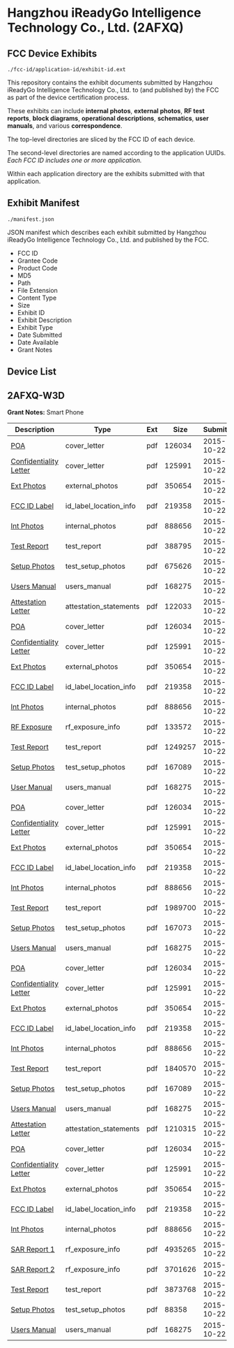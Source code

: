 # Hangzhou iReadyGo Intelligence Technology Co., Ltd. (2AFXQ)
## FCC Device Exhibits

```
./fcc-id/application-id/exhibit-id.ext
```

This repository contains the exhibit documents submitted by Hangzhou iReadyGo Intelligence Technology Co., Ltd. to (and published by) the FCC as part of the device certification process.

These exhibits can include **internal photos**, **external photos**, **RF test reports**, **block diagrams**, **operational descriptions**, **schematics**, **user manuals**, and various **correspondence**.

The top-level directories are sliced by the FCC ID of each device.

The second-level directories are named according to the application UUIDs. *Each FCC ID includes one or more application.*

Within each application directory are the exhibits submitted with that application. 

## Exhibit Manifest

```
./manifest.json
```

JSON manifest which describes each exhibit submitted by Hangzhou iReadyGo Intelligence Technology Co., Ltd. and published by the FCC.

- FCC ID
- Grantee Code
- Product Code
- MD5
- Path
- File Extension
- Content Type
- Size
- Exhibit ID
- Exhibit Description
- Exhibit Type
- Date Submitted
- Date Available
- Grant Notes

## Device List
## 2AFXQ-W3D
**Grant Notes:** Smart Phone

| Description | Type | Ext | Size | Submitted | Available |
| ----------- | ---- | --- | ---- | --------- | --------- |
| [POA](2AFXQ-W3D/1ead3fadce049bc6fedb12ee6633e6e1/2791022.pdf) | cover_letter | pdf | 126034 | 2015-10-22 | 2015-10-22 |
| [Confidentiality Letter](2AFXQ-W3D/1ead3fadce049bc6fedb12ee6633e6e1/2791023.pdf) | cover_letter | pdf | 125991 | 2015-10-22 | 2015-10-22 |
| [Ext Photos](2AFXQ-W3D/1ead3fadce049bc6fedb12ee6633e6e1/2791025.pdf) | external_photos | pdf | 350654 | 2015-10-22 | 2015-10-22 |
| [FCC ID Label](2AFXQ-W3D/1ead3fadce049bc6fedb12ee6633e6e1/2791026.pdf) | id_label_location_info | pdf | 219358 | 2015-10-22 | 2015-10-22 |
| [Int Photos](2AFXQ-W3D/1ead3fadce049bc6fedb12ee6633e6e1/2791027.pdf) | internal_photos | pdf | 888656 | 2015-10-22 | 2015-10-22 |
| [Test Report](2AFXQ-W3D/1ead3fadce049bc6fedb12ee6633e6e1/2791030.pdf) | test_report | pdf | 388795 | 2015-10-22 | 2015-10-22 |
| [Setup Photos](2AFXQ-W3D/1ead3fadce049bc6fedb12ee6633e6e1/2791031.pdf) | test_setup_photos | pdf | 675626 | 2015-10-22 | 2015-10-22 |
| [Users Manual](2AFXQ-W3D/1ead3fadce049bc6fedb12ee6633e6e1/2791032.pdf) | users_manual | pdf | 168275 | 2015-10-22 | 2015-10-22 |
| [Attestation Letter](2AFXQ-W3D/eda2734a0832359aab4720953da76a6d/2791117.pdf) | attestation_statements | pdf | 122033 | 2015-10-22 | 2015-10-22 |
| [POA](2AFXQ-W3D/eda2734a0832359aab4720953da76a6d/2791022.pdf) | cover_letter | pdf | 126034 | 2015-10-22 | 2015-10-22 |
| [Confidentiality Letter](2AFXQ-W3D/eda2734a0832359aab4720953da76a6d/2791023.pdf) | cover_letter | pdf | 125991 | 2015-10-22 | 2015-10-22 |
| [Ext Photos](2AFXQ-W3D/eda2734a0832359aab4720953da76a6d/2791025.pdf) | external_photos | pdf | 350654 | 2015-10-22 | 2015-10-22 |
| [FCC ID Label](2AFXQ-W3D/eda2734a0832359aab4720953da76a6d/2791026.pdf) | id_label_location_info | pdf | 219358 | 2015-10-22 | 2015-10-22 |
| [Int Photos](2AFXQ-W3D/eda2734a0832359aab4720953da76a6d/2791027.pdf) | internal_photos | pdf | 888656 | 2015-10-22 | 2015-10-22 |
| [RF Exposure](2AFXQ-W3D/eda2734a0832359aab4720953da76a6d/2791123.pdf) | rf_exposure_info | pdf | 133572 | 2015-10-22 | 2015-10-22 |
| [Test Report](2AFXQ-W3D/eda2734a0832359aab4720953da76a6d/2791125.pdf) | test_report | pdf | 1249257 | 2015-10-22 | 2015-10-22 |
| [Setup Photos](2AFXQ-W3D/eda2734a0832359aab4720953da76a6d/2791090.pdf) | test_setup_photos | pdf | 167089 | 2015-10-22 | 2015-10-22 |
| [User Manual](2AFXQ-W3D/eda2734a0832359aab4720953da76a6d/2791032.pdf) | users_manual | pdf | 168275 | 2015-10-22 | 2015-10-22 |
| [POA](2AFXQ-W3D/ff19bc7aa047c2759c25d8609672a3af/2791022.pdf) | cover_letter | pdf | 126034 | 2015-10-22 | 2015-10-22 |
| [Confidentiality Letter](2AFXQ-W3D/ff19bc7aa047c2759c25d8609672a3af/2791023.pdf) | cover_letter | pdf | 125991 | 2015-10-22 | 2015-10-22 |
| [Ext Photos](2AFXQ-W3D/ff19bc7aa047c2759c25d8609672a3af/2791025.pdf) | external_photos | pdf | 350654 | 2015-10-22 | 2015-10-22 |
| [FCC ID Label](2AFXQ-W3D/ff19bc7aa047c2759c25d8609672a3af/2791026.pdf) | id_label_location_info | pdf | 219358 | 2015-10-22 | 2015-10-22 |
| [Int Photos](2AFXQ-W3D/ff19bc7aa047c2759c25d8609672a3af/2791027.pdf) | internal_photos | pdf | 888656 | 2015-10-22 | 2015-10-22 |
| [Test Report](2AFXQ-W3D/ff19bc7aa047c2759c25d8609672a3af/2791053.pdf) | test_report | pdf | 1989700 | 2015-10-22 | 2015-10-22 |
| [Setup Photos](2AFXQ-W3D/ff19bc7aa047c2759c25d8609672a3af/2791054.pdf) | test_setup_photos | pdf | 167073 | 2015-10-22 | 2015-10-22 |
| [Users Manual](2AFXQ-W3D/ff19bc7aa047c2759c25d8609672a3af/2791032.pdf) | users_manual | pdf | 168275 | 2015-10-22 | 2015-10-22 |
| [POA](2AFXQ-W3D/73025bddb6f6c52f7b561215b43fdd84/2791022.pdf) | cover_letter | pdf | 126034 | 2015-10-22 | 2015-10-22 |
| [Confidentiality Letter](2AFXQ-W3D/73025bddb6f6c52f7b561215b43fdd84/2791023.pdf) | cover_letter | pdf | 125991 | 2015-10-22 | 2015-10-22 |
| [Ext Photos](2AFXQ-W3D/73025bddb6f6c52f7b561215b43fdd84/2791025.pdf) | external_photos | pdf | 350654 | 2015-10-22 | 2015-10-22 |
| [FCC ID Label](2AFXQ-W3D/73025bddb6f6c52f7b561215b43fdd84/2791026.pdf) | id_label_location_info | pdf | 219358 | 2015-10-22 | 2015-10-22 |
| [Int Photos](2AFXQ-W3D/73025bddb6f6c52f7b561215b43fdd84/2791027.pdf) | internal_photos | pdf | 888656 | 2015-10-22 | 2015-10-22 |
| [Test Report](2AFXQ-W3D/73025bddb6f6c52f7b561215b43fdd84/2791089.pdf) | test_report | pdf | 1840570 | 2015-10-22 | 2015-10-22 |
| [Setup Photos](2AFXQ-W3D/73025bddb6f6c52f7b561215b43fdd84/2791090.pdf) | test_setup_photos | pdf | 167089 | 2015-10-22 | 2015-10-22 |
| [Users Manual](2AFXQ-W3D/73025bddb6f6c52f7b561215b43fdd84/2791032.pdf) | users_manual | pdf | 168275 | 2015-10-22 | 2015-10-22 |
| [Attestation Letter](2AFXQ-W3D/2b959bc8e6a9b8812121534c6475c7ff/2791147.pdf) | attestation_statements | pdf | 1210315 | 2015-10-22 | 2015-10-22 |
| [POA](2AFXQ-W3D/2b959bc8e6a9b8812121534c6475c7ff/2791022.pdf) | cover_letter | pdf | 126034 | 2015-10-22 | 2015-10-22 |
| [Confidentiality Letter](2AFXQ-W3D/2b959bc8e6a9b8812121534c6475c7ff/2791023.pdf) | cover_letter | pdf | 125991 | 2015-10-22 | 2015-10-22 |
| [Ext Photos](2AFXQ-W3D/2b959bc8e6a9b8812121534c6475c7ff/2791025.pdf) | external_photos | pdf | 350654 | 2015-10-22 | 2015-10-22 |
| [FCC ID Label](2AFXQ-W3D/2b959bc8e6a9b8812121534c6475c7ff/2791026.pdf) | id_label_location_info | pdf | 219358 | 2015-10-22 | 2015-10-22 |
| [Int Photos](2AFXQ-W3D/2b959bc8e6a9b8812121534c6475c7ff/2791027.pdf) | internal_photos | pdf | 888656 | 2015-10-22 | 2015-10-22 |
| [SAR Report 1](2AFXQ-W3D/2b959bc8e6a9b8812121534c6475c7ff/2791155.pdf) | rf_exposure_info | pdf | 4935265 | 2015-10-22 | 2015-10-22 |
| [SAR Report 2](2AFXQ-W3D/2b959bc8e6a9b8812121534c6475c7ff/2791156.pdf) | rf_exposure_info | pdf | 3701626 | 2015-10-22 | 2015-10-22 |
| [Test Report](2AFXQ-W3D/2b959bc8e6a9b8812121534c6475c7ff/2791158.pdf) | test_report | pdf | 3873768 | 2015-10-22 | 2015-10-22 |
| [Setup Photos](2AFXQ-W3D/2b959bc8e6a9b8812121534c6475c7ff/2791159.pdf) | test_setup_photos | pdf | 88358 | 2015-10-22 | 2015-10-22 |
| [Users Manual](2AFXQ-W3D/2b959bc8e6a9b8812121534c6475c7ff/2791032.pdf) | users_manual | pdf | 168275 | 2015-10-22 | 2015-10-22 |
